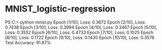 # MNIST_logistic-regression

PS C:> python mnist.py
Epoch [1/10], Loss: 0.3672
Epoch [2/10], Loss: 0.7438
Epoch [3/10], Loss: 0.3994
Epoch [4/10], Loss: 0.3467
Epoch [5/10], Loss: 0.3552
Epoch [6/10], Loss: 0.4733
Epoch [7/10], Loss: 0.1025
Epoch [8/10], Loss: 0.1722
Epoch [9/10], Loss: 0.1430
Epoch [10/10], Loss: 0.3576
Test Accuracy: 91.67%

